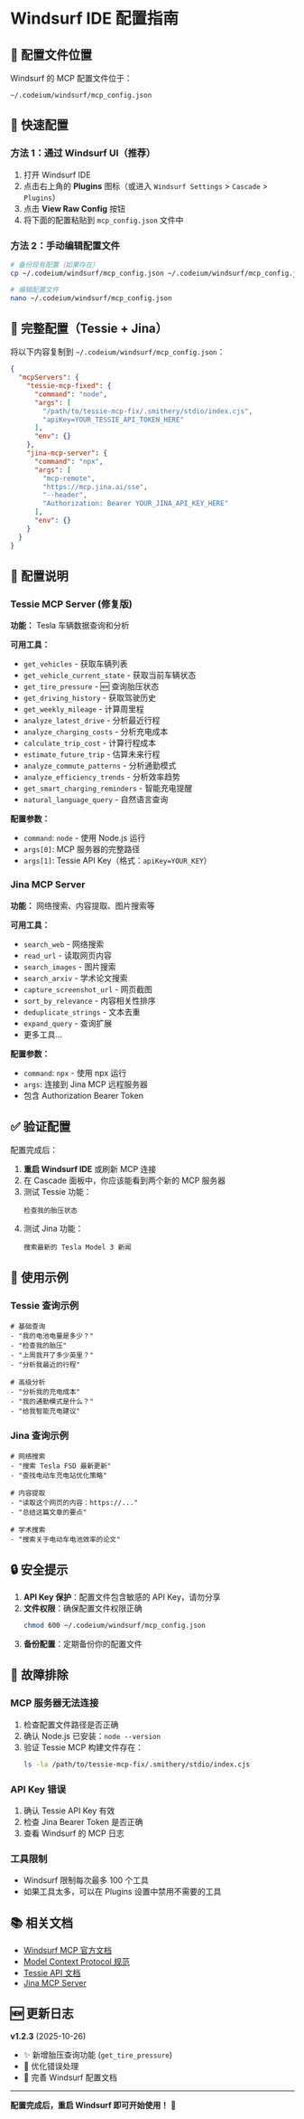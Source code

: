 # Windsurf IDE 配置指南

## 📍 配置文件位置

Windsurf 的 MCP 配置文件位于：
```
~/.codeium/windsurf/mcp_config.json
```

## 🚀 快速配置

### 方法 1：通过 Windsurf UI（推荐）

1. 打开 Windsurf IDE
2. 点击右上角的 **Plugins** 图标（或进入 `Windsurf Settings` > `Cascade` > `Plugins`）
3. 点击 **View Raw Config** 按钮
4. 将下面的配置粘贴到 `mcp_config.json` 文件中

### 方法 2：手动编辑配置文件

```bash
# 备份现有配置（如果存在）
cp ~/.codeium/windsurf/mcp_config.json ~/.codeium/windsurf/mcp_config.json.backup

# 编辑配置文件
nano ~/.codeium/windsurf/mcp_config.json
```

## 📝 完整配置（Tessie + Jina）

将以下内容复制到 `~/.codeium/windsurf/mcp_config.json`：

```json
{
  "mcpServers": {
    "tessie-mcp-fixed": {
      "command": "node",
      "args": [
        "/path/to/tessie-mcp-fix/.smithery/stdio/index.cjs",
        "apiKey=YOUR_TESSIE_API_TOKEN_HERE"
      ],
      "env": {}
    },
    "jina-mcp-server": {
      "command": "npx",
      "args": [
        "mcp-remote",
        "https://mcp.jina.ai/sse",
        "--header",
        "Authorization: Bearer YOUR_JINA_API_KEY_HERE"
      ],
      "env": {}
    }
  }
}
```

## 🔧 配置说明

### Tessie MCP Server (修复版)

**功能：** Tesla 车辆数据查询和分析

**可用工具：**
- `get_vehicles` - 获取车辆列表
- `get_vehicle_current_state` - 获取当前车辆状态
- `get_tire_pressure` - 🆕 查询胎压状态
- `get_driving_history` - 获取驾驶历史
- `get_weekly_mileage` - 计算周里程
- `analyze_latest_drive` - 分析最近行程
- `analyze_charging_costs` - 分析充电成本
- `calculate_trip_cost` - 计算行程成本
- `estimate_future_trip` - 估算未来行程
- `analyze_commute_patterns` - 分析通勤模式
- `analyze_efficiency_trends` - 分析效率趋势
- `get_smart_charging_reminders` - 智能充电提醒
- `natural_language_query` - 自然语言查询

**配置参数：**
- `command`: `node` - 使用 Node.js 运行
- `args[0]`: MCP 服务器的完整路径
- `args[1]`: Tessie API Key（格式：`apiKey=YOUR_KEY`）

### Jina MCP Server

**功能：** 网络搜索、内容提取、图片搜索等

**可用工具：**
- `search_web` - 网络搜索
- `read_url` - 读取网页内容
- `search_images` - 图片搜索
- `search_arxiv` - 学术论文搜索
- `capture_screenshot_url` - 网页截图
- `sort_by_relevance` - 内容相关性排序
- `deduplicate_strings` - 文本去重
- `expand_query` - 查询扩展
- 更多工具...

**配置参数：**
- `command`: `npx` - 使用 npx 运行
- `args`: 连接到 Jina MCP 远程服务器
- 包含 Authorization Bearer Token

## ✅ 验证配置

配置完成后：

1. **重启 Windsurf IDE** 或刷新 MCP 连接
2. 在 Cascade 面板中，你应该能看到两个新的 MCP 服务器
3. 测试 Tessie 功能：
   ```
   检查我的胎压状态
   ```
4. 测试 Jina 功能：
   ```
   搜索最新的 Tesla Model 3 新闻
   ```

## 🎯 使用示例

### Tessie 查询示例

```
# 基础查询
- "我的电池电量是多少？"
- "检查我的胎压"
- "上周我开了多少英里？"
- "分析我最近的行程"

# 高级分析
- "分析我的充电成本"
- "我的通勤模式是什么？"
- "给我智能充电建议"
```

### Jina 查询示例

```
# 网络搜索
- "搜索 Tesla FSD 最新更新"
- "查找电动车充电站优化策略"

# 内容提取
- "读取这个网页的内容：https://..."
- "总结这篇文章的要点"

# 学术搜索
- "搜索关于电动车电池效率的论文"
```

## 🔒 安全提示

1. **API Key 保护**：配置文件包含敏感的 API Key，请勿分享
2. **文件权限**：确保配置文件权限正确
   ```bash
   chmod 600 ~/.codeium/windsurf/mcp_config.json
   ```
3. **备份配置**：定期备份你的配置文件

## 🐛 故障排除

### MCP 服务器无法连接

1. 检查配置文件路径是否正确
2. 确认 Node.js 已安装：`node --version`
3. 验证 Tessie MCP 构建文件存在：
   ```bash
   ls -la /path/to/tessie-mcp-fix/.smithery/stdio/index.cjs
   ```

### API Key 错误

1. 确认 Tessie API Key 有效
2. 检查 Jina Bearer Token 是否正确
3. 查看 Windsurf 的 MCP 日志

### 工具限制

- Windsurf 限制每次最多 100 个工具
- 如果工具太多，可以在 Plugins 设置中禁用不需要的工具

## 📚 相关文档

- [Windsurf MCP 官方文档](https://docs.windsurf.com/windsurf/cascade/mcp)
- [Model Context Protocol 规范](https://modelcontextprotocol.io/)
- [Tessie API 文档](https://developer.tessie.com/)
- [Jina MCP Server](https://mcp.jina.ai/)

## 🆕 更新日志

**v1.2.3** (2025-10-26)
- ✨ 新增胎压查询功能 (`get_tire_pressure`)
- 🔧 优化错误处理
- 📝 完善 Windsurf 配置文档

---

**配置完成后，重启 Windsurf 即可开始使用！** 🎉
